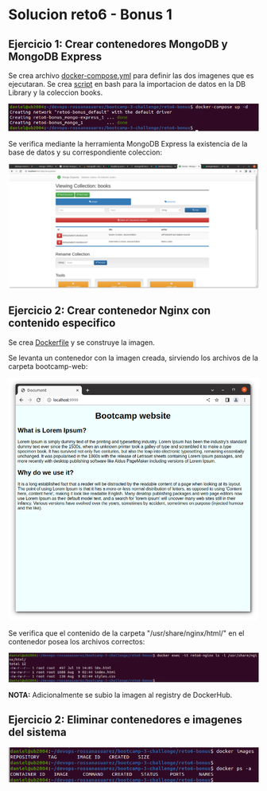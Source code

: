 # Solucion reto6 - Bonus 1

## Ejercicio 1: Crear contenedores MongoDB y MongoDB Express

Se crea archivo [docker-compose.yml](https://github.com/daniels-blacknet/devops-roxsross-bootcamp-3-challenge/reto6-bonus/docker-compose.yml) para definir las dos imagenes que es ejecutaran.
Se crea [script](https://github.com/daniels-blacknet/devops-roxsross-bootcamp-3-challenge/reto6-bonus/books.sh) en bash para la importacion de datos en la DB Library y la coleccion books.

![DockerRunningME](https://github.com/daniels-blacknet/devops-roxsross-bootcamp-3-challenge/blob/master/reto6-bonus/assets/reto6-docker_compose_running.png)

Se verifica mediante la herramienta MongoDB Express la existencia de la base de datos y su correspondiente coleccion:

![DockerMongoDBExpress](https://github.com/daniels-blacknet/devops-roxsross-bootcamp-3-challenge/blob/master/reto6-bonus/assets/reto6-mongo_import_results.png)


## Ejercicio 2: Crear contenedor Nginx con contenido especifico

Se crea [Dockerfile](https://github.com/daniels-blacknet/devops-roxsross-bootcamp-3-challenge/Dockerfile) y se construye la imagen.

Se levanta un contenedor con la imagen creada, sirviendo los archivos de la carpeta bootcamp-web:

![nginxRunning](https://github.com/daniels-blacknet/devops-roxsross-bootcamp-3-challenge/blob/master/reto6-bonus/assets/reto6-nginx_running.png)

Se verifica que el contenido de la carpeta "/usr/share/nginx/html/" en el contenedor posea los archivos correctos:

![nginxFolder](https://github.com/daniels-blacknet/devops-roxsross-bootcamp-3-challenge/blob/master/reto6-bonus/assets/reto6-nginx_contenido.png)


__NOTA:__ Adicionalmente se subio la imagen al registry de DockerHub.


## Ejercicio 2: Eliminar contenedores e imagenes del sistema

![delImagesContainers](https://github.com/daniels-blacknet/devops-roxsross-bootcamp-3-challenge/blob/master/reto6-bonus/assets/reto6-eliminar_contenedores_imagenes.png)



